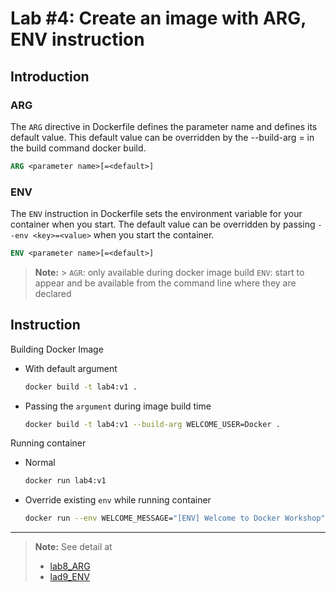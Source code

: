 # Lab #4: Create an image with ARG, ENV instruction

## Introduction

### ARG

The `ARG` directive in Dockerfile defines the parameter name and defines its default value. This default value can be overridden by the --build-arg <parameter name>=<value> in the build command docker build.

```dockerfile
ARG <parameter name>[=<default>]
```

### ENV

The `ENV` instruction in Dockerfile sets the environment variable for your container when you start. The default value can be overridden by passing `--env <key>=<value>` when you start the container.

```dockerfile
ENV <parameter name>[=<default>]
```

> **Note:** > `AGR`: only available during docker image build
> `ENV`: start to appear and be available from the command line where they are declared

## Instruction

Building Docker Image

-  With default argument

   ```sh
   docker build -t lab4:v1 .
   ```

-  Passing the `argument` during image build time

   ```sh
   docker build -t lab4:v1 --build-arg WELCOME_USER=Docker .
   ```

Running container

-  Normal

   ```sh
   docker run lab4:v1
   ```

-  Override existing `env` while running container
   ```sh
   docker run --env WELCOME_MESSAGE="[ENV] Welcome to Docker Workshop" lab4:v1
   ```

---

> **Note:** See detail at
>
> -  [lab8_ARG](https://dockerlabs.collabnix.com//beginners/dockerfile/arg.html)
> -  [lad9_ENV](https://dockerlabs.collabnix.com/beginners/dockerfile/Lab_%239_ENV_instruction.html)
